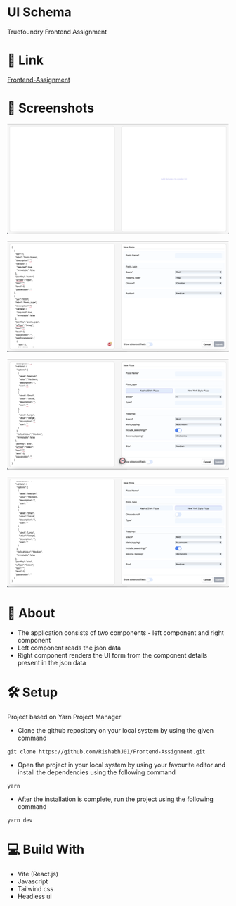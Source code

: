 # UI Schema

Truefoundry Frontend Assignment

# 🚀 Link

[Frontend-Assignment](https://frontend-assignment-tau-ebon.vercel.app/)

# 📸 Screenshots

![image1.png](src/assets/image1.png)

![image2.png](src/assets/image2.png)

![image3.png](src/assets/image3.png)

![image4.png](src/assets/image4.png)

# 🧐 About

- The application consists of two components - left component and right component
- Left component reads the json data 
- Right component renders the UI form from the component details present in the json data

# 🛠️ Setup

Project based on Yarn Project Manager

- Clone the github repository on your local system by using the given command 
```
git clone https://github.com/RishabhJ01/Frontend-Assignment.git
```
- Open the project in your local system by using your favourite editor and install the dependencies using the following command 

```
yarn
```

- After the installation is complete, run the project using the following command

```
yarn dev
```

# 💻 Build With

- Vite (React.js)
- Javascript
- Tailwind css
- Headless ui